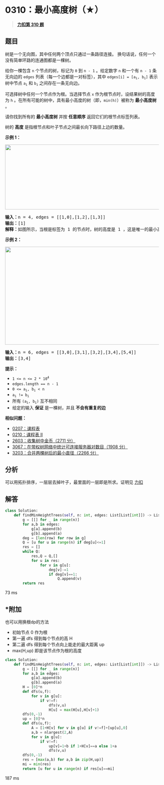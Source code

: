 # 0310：最小高度树（★）


> <u>**[力扣第 310 题](https://leetcode.cn/problems/minimum-height-trees/)**</u>

## 题目

<p>树是一个无向图，其中任何两个顶点只通过一条路径连接。 换句话说，任何一个没有简单环路的连通图都是一棵树。</p>

<p>给你一棵包含 <code>n</code> 个节点的树，标记为 <code>0</code> 到 <code>n - 1</code> 。给定数字 <code>n</code> 和一个有 <code>n - 1</code> 条无向边的 <code>edges</code> 列表（每一个边都是一对标签），其中 <code>edges[i] = [a<sub>i</sub>, b<sub>i</sub>]</code> 表示树中节点 <code>a<sub>i</sub></code> 和 <code>b<sub>i</sub></code> 之间存在一条无向边。</p>

<p>可选择树中任何一个节点作为根。当选择节点 <code>x</code> 作为根节点时，设结果树的高度为 <code>h</code> 。在所有可能的树中，具有最小高度的树（即，<code>min(h)</code>）被称为 <strong>最小高度树</strong> 。</p>

<p>请你找到所有的 <strong>最小高度树</strong> 并按 <strong>任意顺序</strong> 返回它们的根节点标签列表。</p>
树的 <strong>高度</strong> 是指根节点和叶子节点之间最长向下路径上边的数量。



<p><strong>示例 1：</strong></p>
<img alt="" src="https://assets.leetcode.com/uploads/2020/09/01/e1.jpg" style="height: 213px; width: 800px;" />
<pre>
<strong>输入：</strong>n = 4, edges = [[1,0],[1,2],[1,3]]
<strong>输出：</strong>[1]
<strong>解释：</strong>如图所示，当根是标签为 1 的节点时，树的高度是 1 ，这是唯一的最小高度树。</pre>

<p><strong>示例 2：</strong></p>
<img alt="" src="https://assets.leetcode.com/uploads/2020/09/01/e2.jpg" style="height: 321px; width: 800px;" />
<pre>
<strong>输入：</strong>n = 6, edges = [[3,0],[3,1],[3,2],[3,4],[5,4]]
<strong>输出：</strong>[3,4]
</pre>



<ul>
</ul>

<p><strong>提示：</strong></p>

<ul>
<li><code>1 &lt;= n &lt;= 2 * 10<sup>4</sup></code></li>
<li><code>edges.length == n - 1</code></li>
<li><code>0 &lt;= a<sub>i</sub>, b<sub>i</sub> &lt; n</code></li>
<li><code>a<sub>i</sub> != b<sub>i</sub></code></li>
<li>所有 <code>(a<sub>i</sub>, b<sub>i</sub>)</code> 互不相同</li>
<li>给定的输入 <strong>保证</strong> 是一棵树，并且 <strong>不会有重复的边</strong></li>
</ul>


**相似问题：**
- [0207：课程表](/leetcode/0207)
- [0210：课程表 II](/leetcode/0210)
- [2603：收集树中金币（2711 分）](/leetcode/2603)
- [3067：在带权树网络中统计可连接服务器对数目（1908 分）](/leetcode/3067)
- [3203：合并两棵树后的最小直径（2266 分）](/leetcode/3203)


## 分析

可以用拓扑排序，一层层去掉叶子，最里面的一层即是所求。证明见 [力扣](https://leetcode.cn/problems/minimum-height-trees/solutions/1395249/zui-xiao-gao-du-shu-by-leetcode-solution-6v6f/)

## 解答

```python
class Solution:
    def findMinHeightTrees(self, n: int, edges: List[List[int]]) -> List[int]:
        g = [[] for _ in range(n)]
        for a,b in edges:
            g[a].append(b)
            g[b].append(a)
        deg = [len(row) for row in g]
        Q = [u for u in range(n) if deg[u]<=1]
        res = []
        while Q:
            res,Q = Q,[]
            for u in res:
                for v in g[u]:
                    deg[v]-=1
                    if deg[v]==1:
                        Q.append(v)
        return res 
```
73 ms

## *附加

也可以用换根dp的方法
- 初始节点 0 作为根
- 第一遍 dfs 得到每个节点的高 H
- 第二遍 dfs 得到每个节点向上能走的最大距离 up
- max(H,up) 即是该节点作为根的高度

```python
class Solution:
    def findMinHeightTrees(self, n: int, edges: List[List[int]]) -> List[int]:
        g = [[] for _ in range(n)]
        for a,b in edges:
            g[a].append(b)
            g[b].append(a)
        H = [0]*n
        def dfs(u,f):
            for v in g[u]:
                if v!=f:
                    dfs(v,u)
                    H[u] = max(H[u],H[v]+1)
        dfs(0,-1)
        up = [0]*n
        def dfs(u,f):
            A = [1+H[v] for v in g[u] if v!=f]+[up[u],0]
            a,b = nlargest(2,A)
            for v in g[u]:
                if v!=f:
                    up[v]=1+b if 1+H[v]==a else 1+a
                    dfs(v,u)
        dfs(0,-1)
        res = [max(a,b) for a,b in zip(H,up)]
        mi = min(res)
        return [u for u in range(n) if res[u]==mi]
```
187 ms
